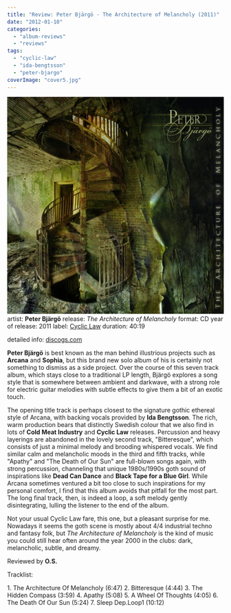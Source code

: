 ```yaml
---
title: "Review: Peter Bjärgö - The Architecture of Melancholy (2011)"
date: "2012-01-10"
categories: 
  - "album-reviews"
  - "reviews"
tags: 
  - "cyclic-law"
  - "ida-bengtsson"
  - "peter-bjargo"
coverImage: "cover5.jpg"
---
```


[![](images/cover5.jpg "peterbjärgö_architectureofmelancholy")](http://www.eveningoflight.nl/wordpress/wp-content/uploads/2012/01/cover5.jpg)artist: **Peter Bjärgö** release: _The Architecture of Melancholy_ format: CD year of release: 2011 label: [Cyclic Law](http://www.cycliclaw.com/) duration: 40:19

detailed info: [discogs.com](http://www.discogs.com/Peter-Bj%C3%A4rg%C3%B6-The-Architecture-Of-Melancholy/release/3317501)

**Peter Bjärgö** is best known as the man behind illustrious projects such as **Arcana** and **Sophia**, but this brand new solo album of his is certainly not something to dismiss as a side project. Over the course of this seven track album, which stays close to a traditional LP length, Bjärgö explores a song style that is somewhere between ambient and darkwave, with a strong role for electric guitar melodies with subtle effects to give them a bit of an exotic touch.

The opening title track is perhaps closest to the signature gothic ethereal style of Arcana, with backing vocals provided by **Ida Bengtsson**. The rich, warm production bears that distinctly Swedish colour that we also find in lots of **Cold Meat Industry** and **Cyclic Law** releases. Percussion and heavy layerings are abandoned in the lovely second track, "Bitteresque", which consists of just a minimal melody and brooding whispered vocals. We find similar calm and melancholic moods in the third and fifth tracks, while "Apathy" and "The Death of Our Sun" are full-blown songs again, with strong percussion, channeling that unique 1980s/1990s goth sound of inspirations like **Dead Can Dance** and **Black Tape for a Blue Girl**. While Arcana sometimes ventured a bit too close to such inspirations for my personal comfort, I find that this album avoids that pitfall for the most part. The long final track, then, is indeed a loop, a soft melody gently disintegrating, lulling the listener to the end of the album.

Not your usual Cyclic Law fare, this one, but a pleasant surprise for me. Nowadays it seems the goth scene is mostly about 4/4 industrial techno and fantasy folk, but _The Architecture of Melancholy_ is the kind of music you could still hear often around the year 2000 in the clubs: dark, melancholic, subtle, and dreamy.

Reviewed by **O.S.**

Tracklist:

1\. The Architecture Of Melancholy (6:47) 2. Bitteresque (4:44) 3. The Hidden Compass (3:59) 4. Apathy (5:08) 5. A Wheel Of Thoughts (4:05) 6. The Death Of Our Sun (5:24) 7. Sleep Dep.Loop1 (10:12)
